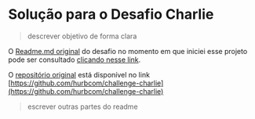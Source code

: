 # Solução para o Desafio Charlie

> descrever objetivo de forma clara

O [Readme.md original](./docs/CHALLENGE.md) do desafio no momento em que iniciei esse projeto pode ser consultado [clicando nesse link](./docs/CHALLENGE.md).

O [repositório original](https://github.com/hurbcom/challenge-charlie) está disponível no link [https://github.com/hurbcom/challenge-charlie](https://github.com/hurbcom/challenge-charlie)

> escrever outras partes do readme